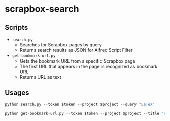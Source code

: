# scrapbox-search

## Scripts
- `search.py`
	- Searches for Scrapbox pages by query
	- Returns search results as JSON for Alfred Script Filter
- `get-bookmark-url.py`
	- Gets the bookmark URL from a specific Scrapbox page
	- The first URL that appears in the page is recognized as bookmark URL
	- Returns URL as text

## Usages
```python
python search.py --token $token --project $project --query "LaTeX"
```
```python
python get-bookmark-url.py --token $token --project $project --title "encoded_page_title"
```
